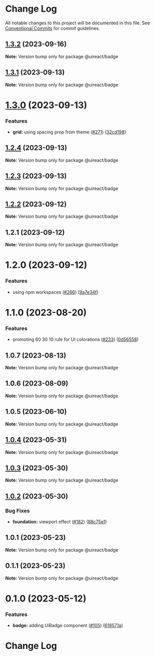 # Change Log

All notable changes to this project will be documented in this file.
See [Conventional Commits](https://conventionalcommits.org) for commit guidelines.

## [1.3.2](https://github.com/inavac182/uireact/compare/@uireact/badge@1.3.1...@uireact/badge@1.3.2) (2023-09-16)

**Note:** Version bump only for package @uireact/badge





## [1.3.1](https://github.com/inavac182/ui-react/compare/@uireact/badge@1.3.0...@uireact/badge@1.3.1) (2023-09-13)

**Note:** Version bump only for package @uireact/badge





# [1.3.0](https://github.com/inavac182/ui-react/compare/@uireact/badge@1.2.4...@uireact/badge@1.3.0) (2023-09-13)


### Features

* **grid:** using spacing prop from theme ([#271](https://github.com/inavac182/ui-react/issues/271)) ([32cd198](https://github.com/inavac182/ui-react/commit/32cd19806d5748c19d98010b9111fa4bf3782b9f))





## [1.2.4](https://github.com/inavac182/ui-react/compare/@uireact/badge@1.2.3...@uireact/badge@1.2.4) (2023-09-13)

**Note:** Version bump only for package @uireact/badge





## [1.2.3](https://github.com/inavac182/ui-react/compare/@uireact/badge@1.2.2...@uireact/badge@1.2.3) (2023-09-13)

**Note:** Version bump only for package @uireact/badge





## [1.2.2](https://github.com/inavac182/ui-react/compare/@uireact/badge@1.2.1...@uireact/badge@1.2.2) (2023-09-12)

**Note:** Version bump only for package @uireact/badge





## 1.2.1 (2023-09-12)

**Note:** Version bump only for package @uireact/badge





# 1.2.0 (2023-09-12)


### Features

* using npm workspaces ([#266](https://github.com/inavac182/ui-react/issues/266)) ([9a7e34f](https://github.com/inavac182/ui-react/commit/9a7e34f437947edc55e2429dea7059e2f8b50fb9))





# 1.1.0 (2023-08-20)


### Features

* promoting 60 30 10 rule for UI colorations ([#233](https://github.com/inavac182/ui-react/issues/233)) ([0d56558](https://github.com/inavac182/ui-react/commit/0d5655869d3ace0d1f3ad450108ae76e594f81ca))





## 1.0.7 (2023-08-13)

**Note:** Version bump only for package @uireact/badge





## 1.0.6 (2023-08-09)

**Note:** Version bump only for package @uireact/badge





## 1.0.5 (2023-06-10)

**Note:** Version bump only for package @uireact/badge





## [1.0.4](https://github.com/inavac182/ui-react/compare/@uireact/badge@1.0.3...@uireact/badge@1.0.4) (2023-05-31)

**Note:** Version bump only for package @uireact/badge





## [1.0.3](https://github.com/inavac182/ui-react/compare/@uireact/badge@1.0.2...@uireact/badge@1.0.3) (2023-05-30)

**Note:** Version bump only for package @uireact/badge





## [1.0.2](https://github.com/inavac182/ui-react/compare/@uireact/badge@1.0.1...@uireact/badge@1.0.2) (2023-05-30)


### Bug Fixes

* **foundation:** viewport effect ([#182](https://github.com/inavac182/ui-react/issues/182)) ([88c75e1](https://github.com/inavac182/ui-react/commit/88c75e16a532d613017bafc53d208a9fd3a2c836))





## 1.0.1 (2023-05-23)

**Note:** Version bump only for package @uireact/badge





## 0.1.1 (2023-05-23)

**Note:** Version bump only for package @uireact/badge





# 0.1.0 (2023-05-12)


### Features

* **badge:** adding UiBadge component ([#105](https://github.com/inavac182/ui-react/issues/105)) ([618571a](https://github.com/inavac182/ui-react/commit/618571ae4e696350e2db15a8cb3b8006089f2200))





# Change Log
